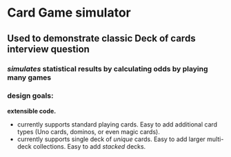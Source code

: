 # Card Game simulator

## Used to demonstrate classic **Deck of cards** interview question
### *simulates* statistical results by calculating odds by playing many games

### design goals:
**extensible code.**
* currently supports standard playing cards. Easy to add additional card types (Uno cards, dominos, or even magic cards).
* currently supports single deck of *unique* cards. Easy to add larger multi-deck collections. Easy to add *stacked* decks.